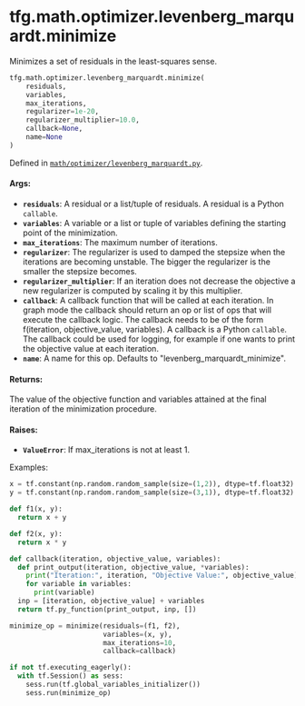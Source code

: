 <div itemscope itemtype="http://developers.google.com/ReferenceObject">
<meta itemprop="name" content="tfg.math.optimizer.levenberg_marquardt.minimize" />
<meta itemprop="path" content="Stable" />
</div>

# tfg.math.optimizer.levenberg_marquardt.minimize

Minimizes a set of residuals in the least-squares sense.

``` python
tfg.math.optimizer.levenberg_marquardt.minimize(
    residuals,
    variables,
    max_iterations,
    regularizer=1e-20,
    regularizer_multiplier=10.0,
    callback=None,
    name=None
)
```



Defined in [`math/optimizer/levenberg_marquardt.py`](https://cs.corp.google.com/#piper///depot/google3/third_party/py/tensorflow_graphics/math/optimizer/levenberg_marquardt.py).

<!-- Placeholder for "Used in" -->

#### Args:

* <b>`residuals`</b>: A residual or a list/tuple of residuals. A residual is a Python
    `callable`.
* <b>`variables`</b>: A variable or a list or tuple of variables defining the starting
    point of the minimization.
* <b>`max_iterations`</b>: The maximum number of iterations.
* <b>`regularizer`</b>: The regularizer is used to damped the stepsize when the
    iterations are becoming unstable. The bigger the regularizer is the
    smaller the stepsize becomes.
* <b>`regularizer_multiplier`</b>: If an iteration does not decrease the objective a
    new regularizer is computed by scaling it by this multiplier.
* <b>`callback`</b>: A callback function that will be called at each iteration. In
    graph mode the callback should return an op or list of ops that will
    execute the callback logic. The callback needs to be of the form
    f(iteration, objective_value, variables). A callback is a Python
    `callable`. The callback could be used for logging, for example if one
    wants to print the objective value at each iteration.
* <b>`name`</b>: A name for this op. Defaults to "levenberg_marquardt_minimize".


#### Returns:

The value of the objective function and variables attained at the final
iteration of the minimization procedure.


#### Raises:

* <b>`ValueError`</b>: If max_iterations is not at least 1.

Examples:

  ```python
  x = tf.constant(np.random.random_sample(size=(1,2)), dtype=tf.float32)
  y = tf.constant(np.random.random_sample(size=(3,1)), dtype=tf.float32)

  def f1(x, y):
    return x + y

  def f2(x, y):
    return x * y

  def callback(iteration, objective_value, variables):
    def print_output(iteration, objective_value, *variables):
      print("Iteration:", iteration, "Objective Value:", objective_value)
      for variable in variables:
        print(variable)
    inp = [iteration, objective_value] + variables
    return tf.py_function(print_output, inp, [])

  minimize_op = minimize(residuals=(f1, f2),
                         variables=(x, y),
                         max_iterations=10,
                         callback=callback)

  if not tf.executing_eagerly():
    with tf.Session() as sess:
      sess.run(tf.global_variables_initializer())
      sess.run(minimize_op)
  ```